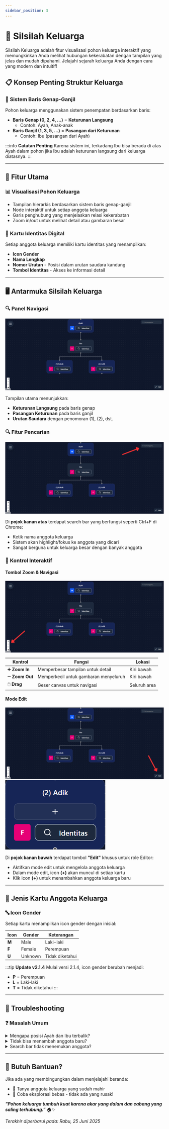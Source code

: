 ```yaml
---
sidebar_position: 3
---
```


# 🌳 Silsilah Keluarga

Silsilah Keluarga adalah fitur visualisasi pohon keluarga interaktif yang memungkinkan Anda melihat hubungan kekerabatan dengan tampilan yang jelas dan mudah dipahami. Jelajahi sejarah keluarga Anda dengan cara yang modern dan intuitif!

## 📋 Konsep Penting Struktur Keluarga

### 🔢 **Sistem Baris Genap-Ganjil**
Pohon keluarga menggunakan sistem penempatan berdasarkan baris:

- **Baris Genap (0, 2, 4, ...)** = **Keturunan Langsung**
  - Contoh: Ayah, Anak-anak
- **Baris Ganjil (1, 3, 5, ...)** = **Pasangan dari Keturunan**
  - Contoh: Ibu (pasangan dari Ayah)

:::info **Catatan Penting**
Karena sistem ini, terkadang Ibu bisa berada di atas Ayah dalam pohon jika Ibu adalah keturunan langsung dari keluarga diatasnya.
:::

---

## 🎯 Fitur Utama

### 📊 **Visualisasi Pohon Keluarga**
- Tampilan hierarkis berdasarkan sistem baris genap-ganjil
- Node interaktif untuk setiap anggota keluarga
- Garis penghubung yang menjelaskan relasi kekerabatan
- Zoom in/out untuk melihat detail atau gambaran besar

### 👤 **Kartu Identitas Digital**
Setiap anggota keluarga memiliki kartu identitas yang menampilkan:
- **Icon Gender**
- **Nama Lengkap**
- **Nomor Urutan** - Posisi dalam urutan saudara kandung
- **Tombol Identitas** - Akses ke informasi detail

---

## 🖥️ Antarmuka Silsilah Keluarga

### 🔍 **Panel Navigasi**

![Struktur Pohon Keluarga](./img/silsilah_keluarga/page.png)

Tampilan utama menunjukkan:
- **Keturunan Langsung** pada baris genap
- **Pasangan Keturunan** pada baris ganjil
- **Urutan Saudara** dengan penomoran (1), (2), dst.

### 🔍 **Fitur Pencarian**

![Search Bar](./img/silsilah_keluarga/page_searchbar.png)

Di **pojok kanan atas** terdapat search bar yang berfungsi seperti Ctrl+F di Chrome:
- Ketik nama anggota keluarga
- Sistem akan highlight/fokus ke anggota yang dicari
- Sangat berguna untuk keluarga besar dengan banyak anggota

### 📱 **Kontrol Interaktif**

#### **Tombol Zoom & Navigasi**

![Kontrol Navigasi](./img/silsilah_keluarga/page_zoom.png)

| Kontrol | Fungsi | Lokasi |
|---------|---------|---------|
| ➕ **Zoom In** | Memperbesar tampilan untuk detail | Kiri bawah |
| ➖ **Zoom Out** | Memperkecil untuk gambaran menyeluruh | Kiri bawah |
| 🖱️ **Drag** | Geser canvas untuk navigasi | Seluruh area |

#### **Mode Edit**

![Edit Mode](./img/silsilah_keluarga/page_edit.png)
![Edit Card](./img/silsilah_keluarga/card_edit.png)

Di **pojok kanan bawah** terdapat tombol **"Edit"** khusus untuk role Editor:
- Aktifkan mode edit untuk mengelola anggota keluarga
- Dalam mode edit, icon **(+)** akan muncul di setiap kartu
- Klik icon **(+)** untuk menambahkan anggota keluarga baru

---

## 👥 Jenis Kartu Anggota Keluarga

### 🔤 **Icon Gender**
Setiap kartu menampilkan icon gender dengan inisial:

| Icon | Gender | Keterangan |
|------|--------|------------|
| **M** | Male | Laki-laki |
| **F** | Female | Perempuan |
| **U** | Unknown | Tidak diketahui |

:::tip **Update v2.1.4**
Mulai versi 2.1.4, icon gender berubah menjadi:
- **P** = Perempuan
- **L** = Laki-laki  
- **T** = Tidak diketahui
:::

---

## 🚨 Troubleshooting

### ❓ **Masalah Umum**

<details>
<summary>Mengapa posisi Ayah dan Ibu terbalik?</summary>

Sistem menggunakan baris genap untuk keturunan dan ganjil untuk pasangan. Posisi bergantung siapa yang menjadi keturunan langsung.

</details>

<details>
<summary>Tidak bisa menambah anggota baru?</summary>

Pastikan Anda memiliki role Editor dan sudah mengaktifkan mode edit dengan tombol di pojok kanan bawah.

</details>

<details>
<summary>Search bar tidak menemukan anggota?</summary>

Pastikan ejaan nama benar dan coba gunakan nama partial (sebagian nama).

</details>

---

## 🤔 Butuh Bantuan?

Jika ada yang membingungkan dalam menjelajahi beranda:
- 👥 Tanya anggota keluarga yang sudah mahir
- 🔄 Coba eksplorasi bebas - tidak ada yang rusak!

***"Pohon keluarga tumbuh kuat karena akar yang dalam dan cabang yang saling terhubung."*** 🏠✨

*Terakhir diperbarui pada: Rabu, 25 Juni 2025*